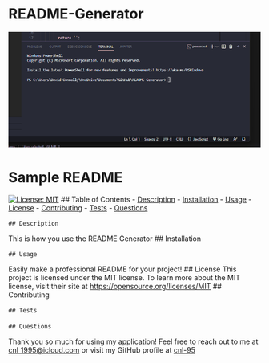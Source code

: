 # README-Generator
 
![hippo](https://raw.githubusercontent.com/cnl-95/README-Generator/main/recording/Animation.gif)

  # Sample README
  [![License: MIT](https://img.shields.io/badge/License-MIT-yellow.svg)](https://opensource.org/licenses/MIT)
    ## Table of Contents
    - [Description](#description)
    - [Installation](#installation)
    - [Usage](#usage)
    - [License](#license)
    - [Contributing](#contributing)
    - [Tests](#tests)
    - [Questions](#questions)
    
    ## Description 
  This is how you use the README Generator
    ## Installation
  
    ## Usage
  Easily make a professional README for your project!
    ## License
    This project is licensed under the MIT license.
    To learn more about the MIT license, visit their site at https://opensource.org/licenses/MIT
    ## Contributing
  
    ## Tests
  
    ## Questions
  Thank you so much for using my application! 
  Feel free to reach out to me at cnl_1995@icloud.com 
  or visit my GitHub profile at [cnl-95](https://github.com/cnl-95)
